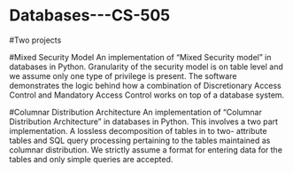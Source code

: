 # Databases---CS-505
#Two projects

#Mixed Security Model
An implementation of “Mixed Security model” in databases in Python. Granularity of the security model is on table level and we assume only one type of privilege is present. The software demonstrates the logic behind how a combination of Discretionary Access Control and Mandatory Access Control works on top of a database system.

#Columnar Distribution Architecture
An implementation of “Columnar Distribution Architecture” in databases in Python. This involves a two part implementation. A lossless decomposition of tables in to two- attribute tables and SQL query processing pertaining to the tables maintained as columnar distribution. We strictly assume a format for entering data for the tables and only simple queries are accepted.
